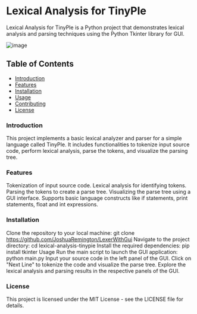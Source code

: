 # Lexical Analysis for TinyPIe
Lexical Analysis for TinyPIe is a Python project that demonstrates lexical analysis and parsing techniques using the Python Tkinter library for GUI.

![image](https://github.com/JoshuaRemington/LexerWithGui/assets/107597790/d52e017d-6894-4569-9e9b-c24c89fdbf73)

## Table of Contents
- [Introduction](#introduction)
- [Features](#features)
- [Installation](#installation)
- [Usage](#usage)
- [Contributing](#contributing)
- [License](#license)
### Introduction
This project implements a basic lexical analyzer and parser for a simple language called TinyPIe. It includes functionalities to tokenize input source code, perform lexical analysis, parse the tokens, and visualize the parsing tree.

### Features
Tokenization of input source code.
Lexical analysis for identifying tokens.
Parsing the tokens to create a parse tree.
Visualizing the parse tree using a GUI interface.
Supports basic language constructs like if statements, print statements, float and int expressions.

### Installation
Clone the repository to your local machine:
git clone https://github.com/JoshuaRemington/LexerWithGui
Navigate to the project directory:
cd lexical-analysis-tinypie
Install the required dependencies: 
pip install tkinter
Usage
Run the main script to launch the GUI application:
python main.py
Input your source code in the left panel of the GUI.
Click on "Next Line" to tokenize the code and visualize the parse tree.
Explore the lexical analysis and parsing results in the respective panels of the GUI.

### License
This project is licensed under the MIT License - see the LICENSE file for details.
